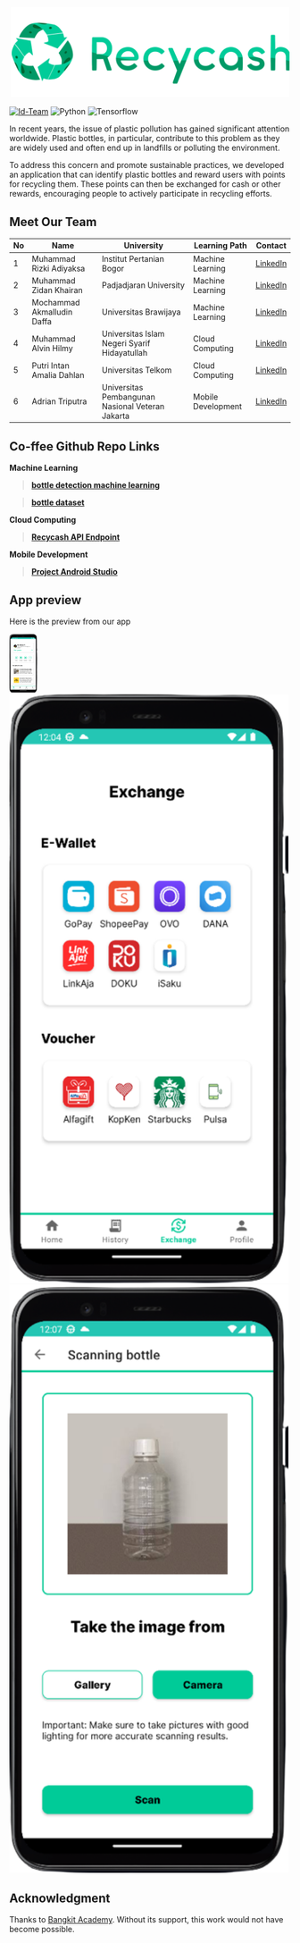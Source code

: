 <p align="center">
      <img width="500" alt="logo" src="Images\logo2.png"/>
</p>

[![Id-Team](https://img.shields.io/badge/ID%20Team-C23--PC645-blue)](https://github.com/alveen-art/Recycash-C23-PC645)
![Python](https://img.shields.io/badge/python-v3.9.0+-success.svg)
![Tensorflow](https://img.shields.io/badge/tensorflow-v2.8.0+-success.svg)


In recent years, the issue of plastic pollution has gained significant attention worldwide. Plastic bottles, in particular, contribute to this problem as they are widely used and often end up in landfills or polluting the environment. 

To address this concern and promote sustainable practices, we developed an application that can identify plastic bottles and reward users with points for recycling them. These points can then be exchanged for cash or other rewards, encouraging people to actively participate in recycling efforts.

## Meet Our Team ## 
| No  | Name                      | University                                        | Learning Path      | Contact        |
|-----|---------------------------|---------------------------------------------------|--------------------|----------------|
| 1   | Muhammad Rizki Adiyaksa   | Institut Pertanian Bogor                          | Machine Learning   | [LinkedIn][2] |
| 2   | Muhammad Zidan Khairan    | Padjadjaran University                            | Machine Learning   | [LinkedIn][1] |
| 3   | Mochammad Akmalludin Daffa| Universitas Brawijaya                             | Machine Learning   | [LinkedIn][3] |
| 4   | Muhammad Alvin Hilmy      | Universitas Islam Negeri Syarif Hidayatullah      | Cloud Computing    | [LinkedIn][4] |
| 5   | Putri Intan Amalia Dahlan | Universitas Telkom                                | Cloud Computing    | [LinkedIn][5] |
| 6   | Adrian Triputra           | Universitas Pembangunan Nasional Veteran Jakarta  | Mobile Development | [LinkedIn][6] |

[1]:https://www.linkedin.com/in/muhammad-zidan-k-22bb31130/ 
[2]:https://www.linkedin.com/in/muhammad-rizki-adiyaksa-24a20314b/
[3]:https://www.linkedin.com/in/mochammad-akmalludin-daffa/
[4]:https://www.linkedin.com/in/muhammad-alvin-hilmy-a08b6b19a/
[5]:https://www.linkedin.com/in/putriintanamaliadahlan/
[6]:https://www.linkedin.com/in/adrian-triputra/


## Co-ffee Github Repo Links ##


**Machine Learning**
>**[bottle detection machine learning](https://drive.google.com/drive/folders/1TVg1BzpRtTIVtvP-G7rjYdTyn6QoRQMD)**

>**[bottle dataset](https://github.com/thezidan2001/bottle_dataset_capstone/raw/main/bottle_dataset.zip)**

**Cloud Computing**
>**[Recycash API Endpoint](https://github.com/alveen-art/Recycash-bangkit.git)**


**Mobile Development**

>**[Project Android Studio](https://github.com/adriantriputra/app-capstone.git)**

## App preview ##

Here is the preview from our app

<p >
      <img width="50" alt="logo" src="Images/graph1.png"/>  <img width="500" alt="logo" src="Images/graph2.png"/>   <img width="500" alt="logo" src="Images/graph3.png"/>
</p>

## Acknowledgment ##
Thanks to [Bangkit Academy](https://grow.google/intl/id_id/bangkit/). Without its support, this work would not have become possible.








